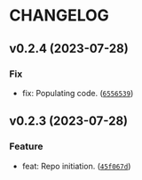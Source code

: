 # CHANGELOG



## v0.2.4 (2023-07-28)

### Fix

* fix: Populating code. ([`6556539`](https://github.com/lukasz-lobocki/lobo_font_to_py/commit/655653984312e30100c97239b95385e95b138419))


## v0.2.3 (2023-07-28)

### Feature

* feat: Repo initiation. ([`45f067d`](https://github.com/lukasz-lobocki/lobo_font_to_py/commit/45f067d43a92968a39adbda975ff1dfe83db450d))
